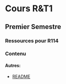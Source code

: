 # Cours R&T1
## Premier Semestre
### Ressources pour R114
### Contenu

#### Autres:
- [README](<./README>)


